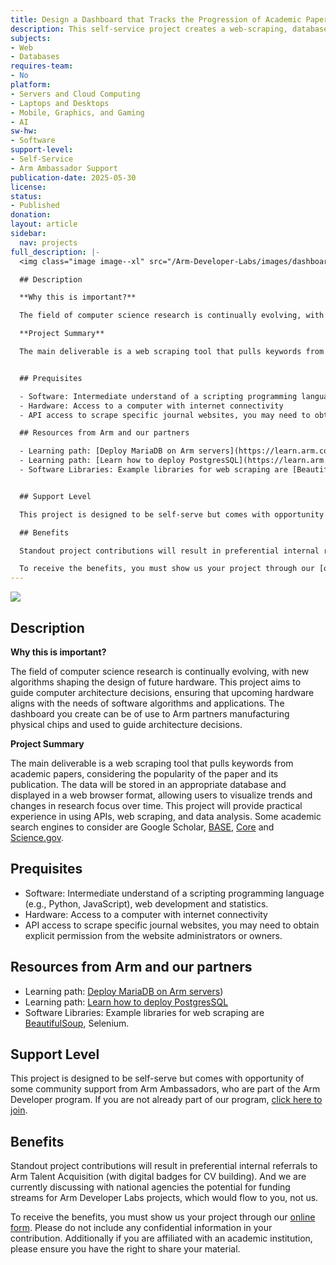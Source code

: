 ```yaml
---
title: Design a Dashboard that Tracks the Progression of Academic Papers on Computer Science Over Time
description: This self-service project creates a web-scraping, database-driven dashboard that visualizes how computer-science research topics shift over time—helping Arm partners and chip architects align future hardware designs with emerging algorithmic trends.
subjects:
- Web
- Databases
requires-team:
- No
platform:
- Servers and Cloud Computing
- Laptops and Desktops
- Mobile, Graphics, and Gaming
- AI
sw-hw:
- Software
support-level:
- Self-Service
- Arm Ambassador Support
publication-date: 2025-05-30
license:
status:
- Published
donation:
layout: article
sidebar:
  nav: projects
full_description: |-
  <img class="image image--xl" src="/Arm-Developer-Labs/images/dashboard.png"/>

  ## Description

  **Why this is important?** 

  The field of computer science research is continually evolving, with new algorithms shaping the design of future hardware. This project aims to guide computer architecture decisions, ensuring that upcoming hardware aligns with the needs of software algorithms and applications. The dashboard you create can be of use to Arm partners manufacturing physical chips and used to guide architecture decisions.  

  **Project Summary**

  The main deliverable is a web scraping tool that pulls keywords from academic papers, considering the popularity of the paper and its publication. The data will be stored in an appropriate database and displayed in a web browser format, allowing users to visualize trends and changes in research focus over time. This project will provide practical experience in using APIs, web scraping, and data analysis. Some academic search engines to consider are Google Scholar, [BASE](https://www.base-search.net/), [Core](https://core.ac.uk/) and [Science.gov](https://science.gov/). 


  ## Prequisites

  - Software: Intermediate understand of a scripting programming language (e.g., Python, JavaScript), web development and statistics.
  - Hardware: Access to a computer with internet connectivity
  - API access to scrape specific journal websites, you may need to obtain explicit permission from the website administrators or owners.

  ## Resources from Arm and our partners

  - Learning path: [Deploy MariaDB on Arm servers](https://learn.arm.com/learning-paths/servers-and-cloud-computing/mariadb/))
  - Learning path: [Learn how to deploy PostgresSQL](https://learn.arm.com/learning-paths/servers-and-cloud-computing/postgresql/)
  - Software Libraries: Example libraries for web scraping are [BeautifulSoup](https://pypi.org/project/beautifulsoup4/), Selenium.


  ## Support Level

  This project is designed to be self-serve but comes with opportunity of some community support from Arm Ambassadors, who are part of the Arm Developer program. If you are not already part of our program, [click here to join](https://www.arm.com/resources/developer-program?#register).

  ## Benefits 

  Standout project contributions will result in preferential internal referrals to Arm Talent Acquisition (with digital badges for CV building).  And we are currently discussing with national agencies the potential for funding streams for Arm Developer Labs projects, which would flow to you, not us.

  To receive the benefits, you must show us your project through our [online form](https://forms.office.com/e/VZnJQLeRhD). Please do not include any confidential information in your contribution. Additionally if you are affiliated with an academic institution, please ensure you have the right to share your material.
---
```

<img class="image image--xl" src="/Arm-Developer-Labs/images/dashboard.png"/>

## Description

**Why this is important?** 

The field of computer science research is continually evolving, with new algorithms shaping the design of future hardware. This project aims to guide computer architecture decisions, ensuring that upcoming hardware aligns with the needs of software algorithms and applications. The dashboard you create can be of use to Arm partners manufacturing physical chips and used to guide architecture decisions.  

**Project Summary**

The main deliverable is a web scraping tool that pulls keywords from academic papers, considering the popularity of the paper and its publication. The data will be stored in an appropriate database and displayed in a web browser format, allowing users to visualize trends and changes in research focus over time. This project will provide practical experience in using APIs, web scraping, and data analysis. Some academic search engines to consider are Google Scholar, [BASE](https://www.base-search.net/), [Core](https://core.ac.uk/) and [Science.gov](https://science.gov/). 


## Prequisites

- Software: Intermediate understand of a scripting programming language (e.g., Python, JavaScript), web development and statistics.
- Hardware: Access to a computer with internet connectivity
- API access to scrape specific journal websites, you may need to obtain explicit permission from the website administrators or owners.

## Resources from Arm and our partners

- Learning path: [Deploy MariaDB on Arm servers](https://learn.arm.com/learning-paths/servers-and-cloud-computing/mariadb/))
- Learning path: [Learn how to deploy PostgresSQL](https://learn.arm.com/learning-paths/servers-and-cloud-computing/postgresql/)
- Software Libraries: Example libraries for web scraping are [BeautifulSoup](https://pypi.org/project/beautifulsoup4/), Selenium.


## Support Level

This project is designed to be self-serve but comes with opportunity of some community support from Arm Ambassadors, who are part of the Arm Developer program. If you are not already part of our program, [click here to join](https://www.arm.com/resources/developer-program?#register).

## Benefits 

Standout project contributions will result in preferential internal referrals to Arm Talent Acquisition (with digital badges for CV building).  And we are currently discussing with national agencies the potential for funding streams for Arm Developer Labs projects, which would flow to you, not us.

To receive the benefits, you must show us your project through our [online form](https://forms.office.com/e/VZnJQLeRhD). Please do not include any confidential information in your contribution. Additionally if you are affiliated with an academic institution, please ensure you have the right to share your material.